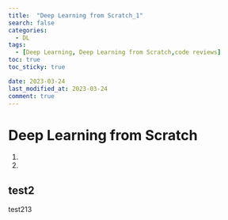 ```yaml
---
title:  "Deep Learning from Scratch_1"
search: false
categories: 
  - DL
tags:
  - [Deep Learning, Deep Learning from Scratch,code reviews]
toc: true
toc_sticky: true

date: 2023-03-24
last_modified_at: 2023-03-24
comment: true
---
```




# Deep Learning from Scratch

1. 
2. 

## test2

test213
